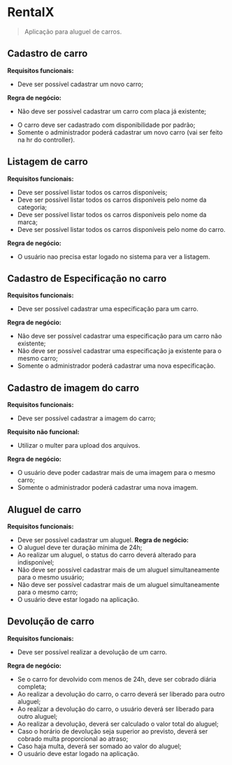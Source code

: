 # RentalX #
> Aplicação para aluguel de carros.

## Cadastro de carro
**Requisitos funcionais:**
- Deve ser possível cadastrar um novo carro;

**Regra de negócio:**
- Não deve ser possivel cadastrar um carro com placa já existente;
<!-- - Não deve ser possível alterar a placa de um carro já cadastrado; -->
- O carro deve ser cadastrado com disponibilidade por padrão;
- Somente o administrador poderá cadastrar um novo carro (vai ser feito na hr do controller).


## Listagem de carro
**Requisitos funcionais:**
- Deve ser possível listar todos os carros disponíveis;
- Deve ser possível listar todos os carros disponíveis pelo nome da categoria;
- Deve ser possível listar todos os carros disponíveis pelo nome da marca;
- Deve ser possível listar todos os carros disponíveis pelo nome do carro.

**Regra de negócio:**
- O usuário nao precisa estar logado no sistema para ver a listagem.


## Cadastro de Especificação no carro
**Requisitos funcionais:**
- Deve ser possível cadastrar uma especificação para um carro.

**Regra de negócio:**
- Não deve ser possível cadastrar uma especificação para um carro não existente;
- Não deve ser possível cadastrar uma especificação ja existente para o mesmo carro;
- Somente o administrador poderá cadastrar uma nova especificação.


## Cadastro de imagem do carro
**Requisitos funcionais:**
- Deve ser possível cadastrar a imagem do carro;

**Requisito não funcional:**
- Utilizar o multer para upload dos arquivos.

**Regra de negócio:**
- O usuário deve poder cadastrar mais de uma imagem para o mesmo carro;
- Somente o administrador poderá cadastrar uma nova imagem.

## Aluguel de carro
**Requisitos funcionais:**
- Deve ser possível cadastrar um aluguel.
**Regra de negócio:**
- O aluguel deve ter duração mínima de 24h;
- Ao realizar um aluguel, o status do carro deverá alterado para indisponível;
- Não deve ser possível cadastrar mais de um aluguel simultaneamente para o mesmo usuário;
- Não deve ser possível cadastrar mais de um aluguel simultaneamente para o mesmo carro;
- O usuário deve estar logado na aplicação.

## Devolução de carro

**Requisitos funcionais:**
- Deve ser possível realizar a devolução de um carro.

**Regra de negócio:**
- Se o carro for devolvido com menos de 24h, deve ser cobrado diária completa;
- Ao realizar a devolução do carro, o carro deverá ser liberado para outro aluguel;
- Ao realizar a devolução do carro, o usuário deverá ser liberado para outro aluguel;
- Ao realizar a devolução, deverá ser calculado o valor total do aluguel;
- Caso o horário de devolução seja superior ao previsto, deverá ser cobrado multa proporcional ao atraso;
- Caso haja multa, deverá ser somado ao valor do aluguel;
- O usuário deve estar logado na aplicação.